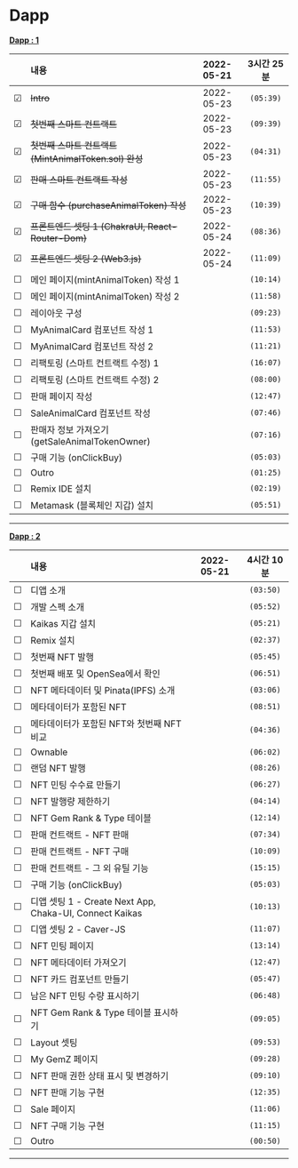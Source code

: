 # Dapp

**[Dapp : 1](https://www.inflearn.com/course/%EB%94%94%EC%95%B1-%ED%94%84%EB%A1%9C%EC%A0%9D%ED%8A%B8)**

<!-- 미완료 &#9744; -->
<!-- 완료 &#9745; -->

|         | 내용                                                  | 2022-05-21 | 3시간 25분 |
| :-----: | :---------------------------------------------------- | :--------: | :--------: |
| &#9745; | ~~Intro~~                                             | 2022-05-23 | `(05:39)`  |
| &#9745; | ~~첫번째 스마트 컨트랙트~~                            | 2022-05-23 | `(09:39)`  |
| &#9745; | ~~첫번째 스마트 컨트랙트 (MintAnimalToken.sol) 완성~~ | 2022-05-23 | `(04:31)`  |
| &#9745; | ~~판매 스마트 컨트랙트 작성~~                         | 2022-05-23 | `(11:55)`  |
| &#9745; | ~~구매 함수 (purchaseAnimalToken) 작성~~              | 2022-05-23 | `(10:39)`  |
| &#9745; | ~~프론트엔드 셋팅 1 (ChakraUI, React-Router-Dom)~~    | 2022-05-24 | `(08:36)`  |
| &#9745; | ~~프론트엔드 셋팅 2 (Web3.js)~~                       | 2022-05-24 | `(11:09)`  |
| &#9744; | 메인 페이지(mintAnimalToken) 작성 1                   |            | `(10:14)`  |
| &#9744; | 메인 페이지(mintAnimalToken) 작성 2                   |            | `(11:58)`  |
| &#9744; | 레이아웃 구성                                         |            | `(09:23)`  |
| &#9744; | MyAnimalCard 컴포넌트 작성 1                          |            | `(11:53)`  |
| &#9744; | MyAnimalCard 컴포넌트 작성 2                          |            | `(11:21)`  |
| &#9744; | 리팩토링 (스마트 컨트랙트 수정) 1                     |            | `(16:07)`  |
| &#9744; | 리팩토링 (스마트 컨트랙트 수정) 2                     |            | `(08:00)`  |
| &#9744; | 판매 페이지 작성                                      |            | `(12:47)`  |
| &#9744; | SaleAnimalCard 컴포넌트 작성                          |            | `(07:46)`  |
| &#9744; | 판매자 정보 가져오기 (getSaleAnimalTokenOwner)        |            | `(07:16)`  |
| &#9744; | 구매 기능 (onClickBuy)                                |            | `(05:03)`  |
| &#9744; | Outro                                                 |            | `(01:25)`  |
| &#9744; | Remix IDE 설치                                        |            | `(02:19)`  |
| &#9744; | Metamask (블록체인 지갑) 설치                         |            | `(05:51)`  |

---

**[Dapp : 2](https://www.inflearn.com/course/%EB%94%94%EC%95%B1-%ED%94%84%EB%A1%9C%EC%A0%9D%ED%8A%B8-2/)**

<!-- 미완료 &#9744; -->
<!-- 완료 &#9745; -->

|         | 내용                                                    | 2022-05-21 | 4시간 10분 |
| :-----: | :------------------------------------------------------ | :--------: | :--------: |
| &#9744; | 디앱 소개                                               |            | `(03:50)`  |
| &#9744; | 개발 스펙 소개                                          |            | `(05:52)`  |
| &#9744; | Kaikas 지갑 설치                                        |            | `(05:21)`  |
| &#9744; | Remix 설치                                              |            | `(02:37)`  |
| &#9744; | 첫번째 NFT 발행                                         |            | `(05:45)`  |
| &#9744; | 첫번째 배포 및 OpenSea에서 확인                         |            | `(06:51)`  |
| &#9744; | NFT 메타데이터 및 Pinata(IPFS) 소개                     |            | `(03:06)`  |
| &#9744; | 메타데이터가 포함된 NFT                                 |            | `(08:51)`  |
| &#9744; | 메타데이터가 포함된 NFT와 첫번째 NFT 비교               |            | `(04:36)`  |
| &#9744; | Ownable                                                 |            | `(06:02)`  |
| &#9744; | 랜덤 NFT 발행                                           |            | `(08:26)`  |
| &#9744; | NFT 민팅 수수료 만들기                                  |            | `(06:27)`  |
| &#9744; | NFT 발행량 제한하기                                     |            | `(04:14)`  |
| &#9744; | NFT Gem Rank & Type 테이블                              |            | `(12:14)`  |
| &#9744; | 판매 컨트랙트 - NFT 판매                                |            | `(07:34)`  |
| &#9744; | 판매 컨트랙트 - NFT 구매                                |            | `(10:09)`  |
| &#9744; | 판매 컨트랙트 - 그 외 유틸 기능                         |            | `(15:15)`  |
| &#9744; | 구매 기능 (onClickBuy)                                  |            | `(05:03)`  |
| &#9744; | 디앱 셋팅 1 - Create Next App, Chaka-UI, Connect Kaikas |            | `(10:13)`  |
| &#9744; | 디앱 셋팅 2 - Caver-JS                                  |            | `(11:07)`  |
| &#9744; | NFT 민팅 페이지                                         |            | `(13:14)`  |
| &#9744; | NFT 메타데이터 가져오기                                 |            | `(12:47)`  |
| &#9744; | NFT 카드 컴포넌트 만들기                                |            | `(05:47)`  |
| &#9744; | 남은 NFT 민팅 수량 표시하기                             |            | `(06:48)`  |
| &#9744; | NFT Gem Rank & Type 테이블 표시하기                     |            | `(09:05)`  |
| &#9744; | Layout 셋팅                                             |            | `(09:53)`  |
| &#9744; | My GemZ 페이지                                          |            | `(09:28)`  |
| &#9744; | NFT 판매 권한 상태 표시 및 변경하기                     |            | `(09:10)`  |
| &#9744; | NFT 판매 기능 구현                                      |            | `(12:35)`  |
| &#9744; | Sale 페이지                                             |            | `(11:06)`  |
| &#9744; | NFT 구매 기능 구현                                      |            | `(11:15)`  |
| &#9744; | Outro                                                   |            | `(00:50)`  |

---
